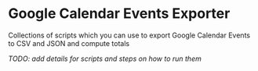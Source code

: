 Google Calendar Events Exporter
==============================

Collections of scripts which you can use to export Google Calendar Events to CSV and JSON and compute totals

*TODO: add details for scripts and steps on how to run them*
